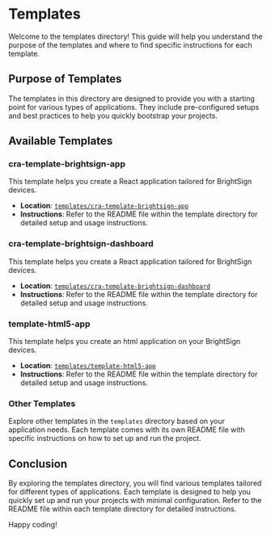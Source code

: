 # Templates

Welcome to the templates directory! This guide will help you understand the purpose of the templates and where to find specific instructions for each template.

## Purpose of Templates

The templates in this directory are designed to provide you with a starting point for various types of applications. They include pre-configured setups and best practices to help you quickly bootstrap your projects.

## Available Templates

### cra-template-brightsign-app

This template helps you create a React application tailored for BrightSign devices.

- **Location**: [`templates/cra-template-brightsign-app`](./cra-template-brightsign-app/)
- **Instructions**: Refer to the README file within the template directory for detailed setup and usage instructions.

### cra-template-brightsign-dashboard

This template helps you create a React application tailored for BrightSign devices.

- **Location**: [`templates/cra-template-brightsign-dashboard`](./cra-template-brightsign-dashboard/)
- **Instructions**: Refer to the README file within the template directory for detailed setup and usage instructions.

### template-html5-app

This template helps you create an html application on your BrightSign devices.

- **Location**: [`templates/template-html5-app`](./template-html5-app/)
- **Instructions**: Refer to the README file within the template directory for detailed setup and usage instructions.

### Other Templates

Explore other templates in the `templates` directory based on your application needs. Each template comes with its own README file with specific instructions on how to set up and run the project.

## Conclusion

By exploring the templates directory, you will find various templates tailored for different types of applications. Each template is designed to help you quickly set up and run your projects with minimal configuration. Refer to the README file within each template directory for detailed instructions.

Happy coding!